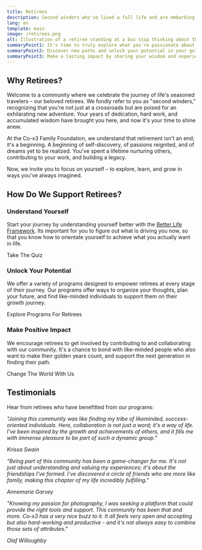 ```yaml
---
title: Retirees
description: Second winders who've lived a full life and are embarking on their next adventure.
lang: en
template: main
image: /retirees.png
alt: Illustration of a retiree standing at a bus stop thinking about their next adventure in life.
summaryPoint1: It's time to truly explore what you're passionate about.
summaryPoint2: Discover new paths and unlock your potential in your golden years.
summaryPoint3: Make a lasting impact by sharing your wisdom and experience.
---
```


## Why Retirees?

Welcome to a community where we celebrate the journey of life's seasoned travelers – our beloved retirees. We fondly refer to you as "second winders," recognizing that you're not just at a crossroads but are poised for an exhilarating new adventure. Your years of dedication, hard work, and accumulated wisdom have brought you here, and now it's your time to shine anew.

At the Co-x3 Family Foundation, we understand that retirement isn't an end; it's a beginning. A beginning of self-discovery, of passions reignited, and of dreams yet to be realized. You've spent a lifetime nurturing others, contributing to your work, and building a legacy. 

Now, we invite you to focus on yourself – to explore, learn, and grow in ways you've always imagined.

## How Do We Support Retirees?

### Understand Yourself

Start your journey by understanding yourself better with the [Better Life Framework](/understand-yourself). Its important for you to figure out what is driving you now, so that you know how to orientate yourself to achieve what you actually want in life.

<ButtonLink to="/understand-yourself/better-life-framework">Take The Quiz</ButtonLink>

### Unlock Your Potential

We offer a variety of programs designed to empower retirees at every stage of their journey. Our programs offer ways to organize your thoughts, plan your future, and find like-minded individuals to support them on their growth journey.

<ButtonLink to="/unlock-your-potential/programs?tags=retirees">Explore Programs For Retirees</ButtonLink>

### Make Positive Impact

We encourage retirees to get involved by contributing to and collaborating with our community. It's a chance to bond with like-minded people who also want to make their golden years count, and support the next generation in finding their path. 

<ButtonLink to="/make-positive-impact">Change The World With Us</ButtonLink>

## Testimonials

Hear from retirees who have benefitted from our programs:

<Divider/>

*"Joining this community was like finding my tribe of likeminded, success-oriented individuals. Here, collaboration is not just a word; it's a way of life. I've been inspired by the growth and achievements of others, and it fills me with immense pleasure to be part of such a dynamic group."*

*Krissa Swain*

<Divider/>

*"Being part of this community has been a game-changer for me. It's not just about understanding and valuing my experiences; it's about the friendships I've formed. I've discovered a circle of friends who are more like family, making this chapter of my life incredibly fulfilling."*

*Annemarie Garvey*

<Divider/>

*"Knowing my passion for photography, I was seeking a platform that could provide the right tools and support. This community has been that and more. Co-x3 has a very nice buzz to it. It all feels very open and accepting but also hard-working and productive - and it's not always easy to combine those sets of attributes."*

*Olaf Willoughby*

<Divider/>